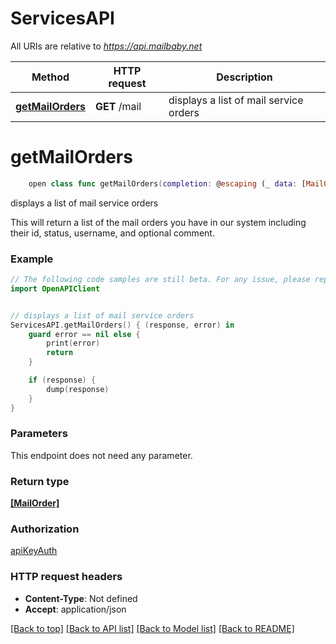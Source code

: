 # ServicesAPI

All URIs are relative to *https://api.mailbaby.net*

Method | HTTP request | Description
------------- | ------------- | -------------
[**getMailOrders**](ServicesAPI.md#getmailorders) | **GET** /mail | displays a list of mail service orders


# **getMailOrders**
```swift
    open class func getMailOrders(completion: @escaping (_ data: [MailOrder]?, _ error: Error?) -> Void)
```

displays a list of mail service orders

This will return a list of the mail orders you have in our system including their id, status, username, and optional comment.

### Example
```swift
// The following code samples are still beta. For any issue, please report via http://github.com/OpenAPITools/openapi-generator/issues/new
import OpenAPIClient


// displays a list of mail service orders
ServicesAPI.getMailOrders() { (response, error) in
    guard error == nil else {
        print(error)
        return
    }

    if (response) {
        dump(response)
    }
}
```

### Parameters
This endpoint does not need any parameter.

### Return type

[**[MailOrder]**](MailOrder.md)

### Authorization

[apiKeyAuth](../README.md#apiKeyAuth)

### HTTP request headers

 - **Content-Type**: Not defined
 - **Accept**: application/json

[[Back to top]](#) [[Back to API list]](../README.md#documentation-for-api-endpoints) [[Back to Model list]](../README.md#documentation-for-models) [[Back to README]](../README.md)


